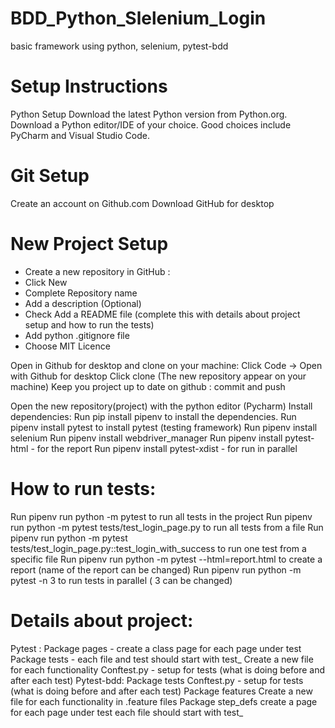 # BDD_Python_Slelenium_Login
basic framework using python, selenium, pytest-bdd
# Setup Instructions
Python Setup
Download the latest Python version from Python.org.
Download a Python editor/IDE of your choice. Good choices include PyCharm and Visual Studio Code.
# Git Setup
Create an account on Github.com
Download GitHub for desktop
# New Project Setup
 * Create a new repository in GitHub :
 * Click New
 * Complete Repository name
 * Add a description (Optional)
 * Check Add a README file (complete this with details about project setup and how to run the tests) 
 * Add  python .gitignore file
 * Choose MIT Licence

Open in Github for desktop and clone on your machine: 
Click Code -> Open with Github for desktop
Click clone (The new repository appear on your machine)
Keep you project up to date on github : commit and push

Open the new repository(project) with the python editor (Pycharm)
Install dependencies:
Run pip install pipenv to install the dependencies.
Run pipenv install pytest  to install pytest (testing framework)
Run pipenv install selenium 
Run pipenv install webdriver_manager 
Run pipenv install pytest-html - for the report
Run pipenv install pytest-xdist - for run in parallel

# How to run tests:
Run pipenv run python -m pytest to run all tests in the project
Run pipenv run python -m pytest tests/test_login_page.py to run all tests from a file
Run pipenv run python -m pytest tests/test_login_page.py::test_login_with_success to run one test from a specific file
Run pipenv run python -m pytest --html=report.html to create a report (name of the report can be changed)
Run pipenv run python -m pytest -n 3 to run tests in parallel ( 3 can be changed)

# Details about project:
Pytest :
Package pages - create a class page for each page under test
Package tests - each file  and test should start with test_
Create a new file for each functionality
Conftest.py - setup for tests (what is doing before and after each test)
Pytest-bdd:
Package tests
Conftest.py - setup for tests (what is doing before and after each test)
Package features
Create a new file for each functionality in .feature files
Package step_defs
create a page for each page under test
each file  should start with test_
